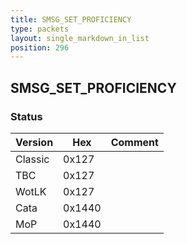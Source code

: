 ```yaml
---
title: SMSG_SET_PROFICIENCY
type: packets
layout: single_markdown_in_list
position: 296
---
```


## SMSG_SET_PROFICIENCY

### Status

Version    | Hex        | Comment
---------- | ---------- | ---------- 
Classic    | 0x127      | 
TBC        | 0x127      | 
WotLK      | 0x127      | 
Cata       | 0x1440     | 
MoP        | 0x1440     | 